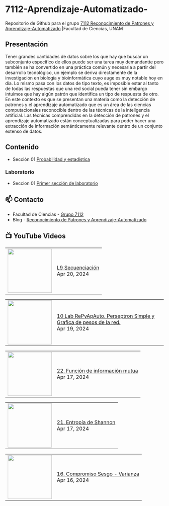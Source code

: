 # 7112-Aprendizaje-Automatizado-
Repositorio de Github para el grupo   [7112 Reconocimiento de Patrones y Aprendizaje-Automatizado](https://www.fciencias.unam.mx/docencia/horarios/presentacion/347481) |Facultad de Ciencias, UNAM

## Presentación
Tener grandes cantidades de datos sobre los que hay que buscar un subconjunto específico de ellos puede ser una tarea muy demandantte pero también se ha convertido en una práctica común y necesaria a partir del desarrollo tecnológico, un ejemplo se deriva directamente de la investigación en biología y bioinformática cuyo auge es muy notable hoy en día. Lo mismo pasa con los datos de tipo texto, es imposible estar al tanto de todas las respuestas que una red social pueda tener sin embargo intuimos que hay algún patrón que identifica un tipo de respuesta de otro. En este contexto es que se presentan una materia como la detección de patrones y el aprendizaje automatizado que es un área de las ciencias computacionales reconocible dentro de las técnicas de la inteligencia artificial. Las técnicas comprendidas en la detección de patrones y el aprendizaje automatizado están conceptualizadas para poder hacer una extracción de información semánticamente relevante dentro de un conjunto extenso de datos.

## Contenido
- Sección 01  [Probabilidad y estadística](https://github.com/7122-Aprendizaje-Automatizado/7112-Aprendizaje-Automatizado-/tree/main/Secci%C3%B3n%2001%20Probabilidad%20y%20Estadistica)

### Laboratorio
- Seccion 01  [Primer sección de laboratorio](https://github.com/7122-Aprendizaje-Automatizado/7112-Aprendizaje-Automatizado-/tree/main/Secci%C3%B3n01-Laboratorio)


## 📫 Contacto
- Facultad de Ciencias - [Grupo 7112](https://www.fciencias.unam.mx/docencia/horarios/presentacion/347481)
- Blog - [Reconocimiento de Patrones y Aprendizaje-Automatizado](https://sites.google.com/view/patronesciencias/inicio)

##  📺 	YouTube Videos
<!-- BLOG-POST-LIST:START --><table><tr><td><a href="https://www.youtube.com/watch?v=VQlg9-eoTDM"><img width="140px" src="https://i.ytimg.com/vi/VQlg9-eoTDM/mqdefault.jpg"></a></td>
<td><a href="https://www.youtube.com/watch?v=VQlg9-eoTDM">L9 Secuenciación</a><br/>Apr 20, 2024</td></tr></table>
<table><tr><td><a href="https://www.youtube.com/watch?v=VtNyJ6TNvw0"><img width="140px" src="https://i.ytimg.com/vi/VtNyJ6TNvw0/mqdefault.jpg"></a></td>
<td><a href="https://www.youtube.com/watch?v=VtNyJ6TNvw0">10 Lab RePyApAuto. Perseptron Simple y Grafica de pesos de la red.</a><br/>Apr 19, 2024</td></tr></table>
<table><tr><td><a href="https://www.youtube.com/watch?v=l10SJvCMpMA"><img width="140px" src="https://i.ytimg.com/vi/l10SJvCMpMA/mqdefault.jpg"></a></td>
<td><a href="https://www.youtube.com/watch?v=l10SJvCMpMA">22. Función de información mutua</a><br/>Apr 17, 2024</td></tr></table>
<table><tr><td><a href="https://www.youtube.com/watch?v=W81TiB6CzKo"><img width="140px" src="https://i.ytimg.com/vi/W81TiB6CzKo/mqdefault.jpg"></a></td>
<td><a href="https://www.youtube.com/watch?v=W81TiB6CzKo">21. Entropía de Shannon</a><br/>Apr 17, 2024</td></tr></table>
<table><tr><td><a href="https://www.youtube.com/watch?v=G-CeIHEdACw"><img width="140px" src="https://i.ytimg.com/vi/G-CeIHEdACw/mqdefault.jpg"></a></td>
<td><a href="https://www.youtube.com/watch?v=G-CeIHEdACw">16. Compromiso Sesgo - Varianza</a><br/>Apr 16, 2024</td></tr></table>
<!-- BLOG-POST-LIST:END -->

